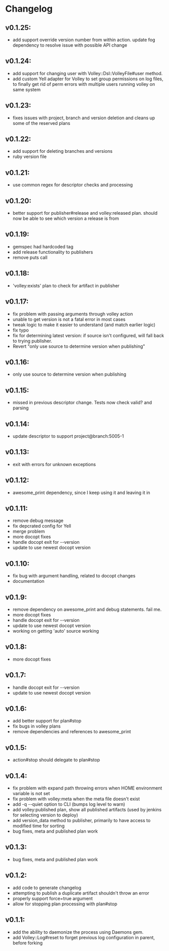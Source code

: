 # Changelog

## v0.1.25:
* add support override version number from within action. update fog dependency to resolve issue with possible API change

## v0.1.24:
* add support for changing user with Volley::Dsl::VolleyFile#user method.
* add custom Yell adapter for Volley to set group permissions on log files, to finally get rid of perm errors with multiple users running volley on same system

## v0.1.23:
* fixes issues with project, branch and version deletion and cleans up some of the reserved plans

## v0.1.22:
* add support for deleting branches and versions
* ruby version file

## v0.1.21:
* use common regex for descriptor checks and processing

## v0.1.20:
* better support for publisher#release and volley:released plan. should now be able to see which version a release is from

## v0.1.19:
* gemspec had hardcoded tag
* add release functionality to publishers
* remove puts call

## v0.1.18:
* 'volley:exists' plan to check for artifact in publisher

## v0.1.17:
* fix problem with passing arguments through volley action
* unable to get version is not a fatal error in most cases
* tweak logic to make it easier to understand (and match earlier logic)
* fix typo
* fix for determining latest version: if source isn't configured, will fall back to trying publisher.
* Revert "only use source to determine version when publishing"

## v0.1.16:
* only use source to determine version when publishing

## v0.1.15:
* missed in previous descriptor change. Tests now check valid? and parsing

## v0.1.14:
* update descriptor to support project@branch:5005-1

## v0.1.13:
* exit with errors for unknown exceptions

## v0.1.12:
* awesome_print dependency, since I keep using it and leaving it in

## v0.1.11:
* remove debug message
* fix depcrated config for Yell
* merge problem
* more docopt fixes
* handle docopt exit for --version
* update to use newest docopt version

## v0.1.10:
* fix bug with argument handling, related to docopt changes
* documentation

## v0.1.9:
* remove dependency on awesome_print and debug statements. fail me.
* more docopt fixes
* handle docopt exit for --version
* update to use newest docopt version
* working on getting 'auto' source working

## v0.1.8:
* more docopt fixes

## v0.1.7:
* handle docopt exit for --version
* update to use newest docopt version

## v0.1.6:
* add better support for plan#stop
* fix bugs in volley plans
* remove dependencies and references to awesome_print

## v0.1.5:
* action#stop should delegate to plan#stop

## v0.1.4:
* fix problem with expand path throwing errors when HOME environment variable is not set
* fix problem with volley:meta when the meta file doesn't exist
* add -q --quiet option to CLI (bumps log level to warn)
* add volley:published plan, show all published artifacts (used by jenkins for selecting version to deploy)
* add version_data method to publisher, primarily to have access to modified time for sorting
* bug fixes, meta and published plan work

## v0.1.3:
* bug fixes, meta and published plan work

## v0.1.2:
* add code to generate changelog
* attempting to publish a duplicate artifact shouldn't throw an error
* properly support force=true argument
* allow for stopping plan processing with plan#stop

## v0.1.1:
* add the ability to daemonize the process using Daemons gem.
* add Volley::Log#reset to forget previous log configuration in parent, before forking

